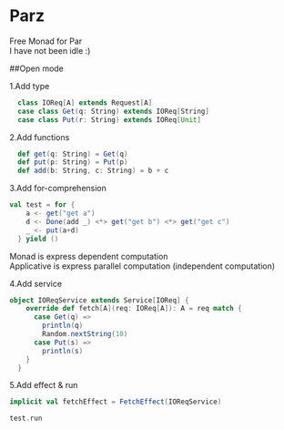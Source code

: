 # Parz
Free Monad for Par <br/>
I have not been idle :)

##Open mode

1.Add type

```scala
  class IOReq[A] extends Request[A]
  case class Get(q: String) extends IOReq[String]
  case class Put(r: String) extends IOReq[Unit]
```

2.Add functions

```scala
  def get(q: String) = Get(q)
  def put(p: String) = Put(p)
  def add(b: String, c: String) = b + c
```

3.Add for-comprehension <br/>

```scala
val test = for {
    a <- get("get a")
    d <- Done(add _) <*> get("get b") <*> get("get c")
    _ <- put(a+d)
  } yield ()
```

Monad is express dependent computation <br/>
Applicative is express parallel computation (independent computation)<br/>

4.Add service

```scala
object IOReqService extends Service[IOReq] {
    override def fetch[A](req: IOReq[A]): A = req match {
      case Get(q) =>
        println(q)
        Random.nextString(10)
      case Put(s) =>
        println(s)
    }
  }

```

5.Add effect & run

```scala
implicit val fetchEffect = FetchEffect(IOReqService)

test.run
```